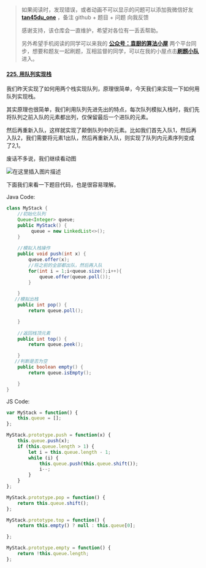 > 如果阅读时，发现错误，或者动画不可以显示的问题可以添加我微信好友  **[tan45du_one](https://raw.githubusercontent.com/tan45du/tan45du.github.io/master/个人微信.15egrcgqd94w.jpg)** ，备注  github  + 题目 + 问题  向我反馈
>
> 感谢支持，该仓库会一直维护，希望对各位有一丢丢帮助。
>
> 另外希望手机阅读的同学可以来我的 <u>[**公众号：袁厨的算法小屋**](https://raw.githubusercontent.com/tan45du/test/master/微信图片_20210320152235.2pthdebvh1c0.png)</u> 两个平台同步，想要和题友一起刷题，互相监督的同学，可以在我的小屋点击<u>[**刷题小队**](https://raw.githubusercontent.com/tan45du/test/master/微信图片_20210320152235.2pthdebvh1c0.png)</u>进入。 

#### [225. 用队列实现栈](https://leetcode-cn.com/problems/implement-stack-using-queues/)

我们昨天实现了如何用两个栈实现队列，原理很简单，今天我们来实现一下如何用队列实现栈。

其实原理也很简单，我们利用队列先进先出的特点，每次队列模拟入栈时，我们先将队列之前入队的元素都出列，仅保留最后一个进队的元素。

然后再重新入队，这样就实现了颠倒队列中的元素。比如我们首先入队1，然后再入队2，我们需要将元素1出队，然后再重新入队，则实现了队列内元素序列变成了2,1。

废话不多说，我们继续看动图

![在这里插入图片描述](https://img-blog.csdnimg.cn/2021032113283042.gif)

下面我们来看一下题目代码，也是很容易理解。

Java Code:
```java
class MyStack {
    //初始化队列
    Queue<Integer> queue;
    public MyStack() {
         queue = new LinkedList<>();       
    }
    
    //模拟入栈操作
    public void push(int x) {
        queue.offer(x);
        //将之前的全部都出队，然后再入队
        for(int i = 1;i<queue.size();i++){
            queue.offer(queue.poll());
        }

    }   
   //模拟出栈
    public int pop() {
        return queue.poll();

    }
    
    //返回栈顶元素
    public int top() {
        return queue.peek();

    }  
   //判断是否为空
    public boolean empty() {
        return queue.isEmpty();

    }
}

```

JS Code:
```javascript
var MyStack = function() {
    this.queue = [];
};

MyStack.prototype.push = function(x) {
    this.queue.push(x);
    if (this.queue.length > 1) {
        let i = this.queue.length - 1;
        while (i) {
            this.queue.push(this.queue.shift());
            i--;
        }
    }
};

MyStack.prototype.pop = function() {  
    return this.queue.shift();
};

MyStack.prototype.top = function() {
    return this.empty() ? null : this.queue[0];

};

MyStack.prototype.empty = function() {
    return !this.queue.length;
};
```

